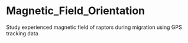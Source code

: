 # Magnetic_Field_Orientation
Study experienced magnetic field of raptors during migration using GPS tracking data 
